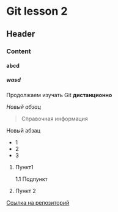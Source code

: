# Git lesson 2
## Header
### Content
#### abcd
##### wasd

Продолжаем изучать Git 
**дистанционно**

_Новый абзац_
> Справочная информация 

Новый абзац
* 1
* 2
* 3

1. Пункт1
    
    1.1 Подпункт
2. Пункт 2

[Ссылка на репозиторий](https://github.com/edmanuk/git_lesson2.git)

